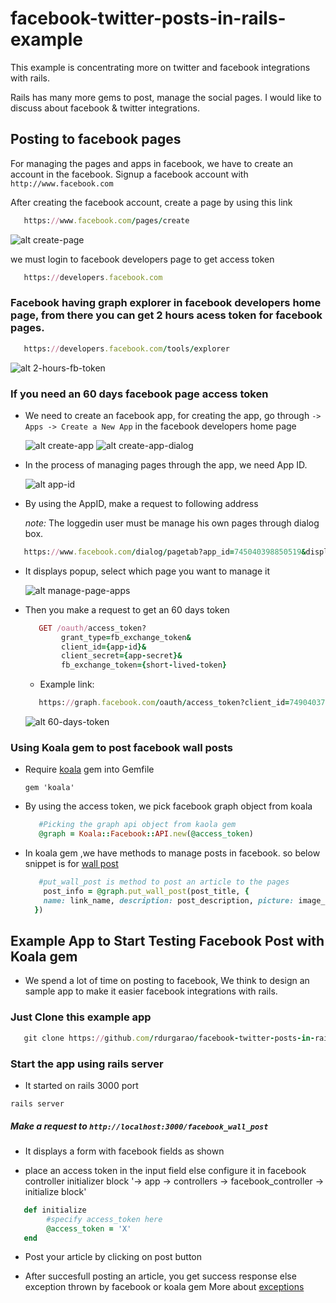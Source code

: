facebook-twitter-posts-in-rails-example
=======================================

This example is concentrating more on twitter and facebook integrations with rails.

Rails has many more gems to post, manage the social pages. I would like to discuss about facebook & twitter integrations.

## Posting to facebook pages

  For managing the pages and apps in facebook, we have to create an account in the facebook.
  Signup a facebook account with
  ` http://www.facebook.com `

  After creating the facebook account, create a page by using this link
  ```ruby
     https://www.facebook.com/pages/create
  ```

  ![alt create-page]()

  we must login to facebook developers page to get access token
  ```ruby
     https://developers.facebook.com
  ```

### Facebook having graph explorer in facebook developers home page, from there you can get 2 hours acess token for facebook pages.
  ```ruby
     https://developers.facebook.com/tools/explorer
  ```

  ![alt 2-hours-fb-token]()

### If you need an 60 days facebook page access token

 - We need to create an facebook app, for creating the app, go through
    `-> Apps -> Create a New App` in the facebook developers home page

    ![alt create-app]()
    ![alt create-app-dialog]()

 - In the process of managing pages through the app, we need App ID.

    ![alt app-id]()

 - By using the AppID, make a request to following address

    *note:* The loggedin user must be manage his own pages through dialog box.

  ```ruby
     https://www.facebook.com/dialog/pagetab?app_id=745040398850519&display=popup&next=http://www.facebook.com
  ```

 - It displays popup, select which page you want to manage it

    ![alt manage-page-apps]()

 - Then you make a request to get an 60 days token

    ```ruby
       GET /oauth/access_token?
            grant_type=fb_exchange_token&
            client_id={app-id}&
            client_secret={app-secret}&
            fb_exchange_token={short-lived-token}
    ```

    - Example link:

    ```ruby
       https://graph.facebook.com/oauth/access_token?client_id=749040378850589&client_secret=650d69481ea9deded7bddfc02816c2fb&grant_type=fb_exchange_token&fb_exchange_token=CAAKlnDxRGdcBAPFw25K59XoAF6ZBm3FpNAZABqI6mQYAudH8XCnt4ZCB0gN7vR3pahx25gu1jp9jARwfIqReUdBYfnPL8QNhso1neCfyQeRR0t4AElurhVhRo6o1bI1AFOGedb4JVDDZCCRDfBafZC6jEsqWZCdhrKTrzhpZCrBwqNkkRTNJ1RXStCnmIVfB0UZD
     ```

    ![alt 60-days-token]()

### Using Koala gem to post facebook wall posts

  - Require [koala](https://github.com/arsduo/koala) gem into Gemfile

    ``` gem 'koala' ```

  - By using the access token, we pick facebook graph object from koala

     ```ruby
        #Picking the graph api object from kaola gem
        @graph = Koala::Facebook::API.new(@access_token)
     ```

  - In koala gem ,we have methods to manage posts in facebook. so below snippet is for [wall post](http://rubydoc.info/gems/koala/1.9.0/Koala/Facebook/GraphAPIMethods#put_wall_post-instance_method)

      ```ruby
         #put_wall_post is method to post an article to the pages
          post_info = @graph.put_wall_post(post_title, {
          name: link_name, description: post_description, picture: image_url, link: page_link
        })
      ```

## Example App to Start Testing Facebook Post with Koala gem
- We spend a lot of time on posting to facebook, We think to design an sample app to make it easier facebook integrations with rails.

### Just Clone this example app
 ```ruby
    git clone https://github.com/rdurgarao/facebook-twitter-posts-in-rails-example.git
  ```

### Start the app using rails server
 - It started on rails 3000 port

  ``` rails server ```

##### Make a request to `http://localhost:3000/facebook_wall_post`

  - It displays a form with facebook fields as shown



  - place an access token in the input field else configure it in facebook controller initializer block '-> app -> controllers -> facebook_controller -> initialize block'

  ```ruby
     def initialize
          #specify access_token here
          @access_token = 'X'
     end
  ```
  - Post your article by clicking on post button

  - After succesfull posting an article, you get success response else exception thrown by facebook or koala gem
    More about [exceptions](http://rubydoc.info/gems/koala/1.9.0/Koala/Facebook/APIError)

